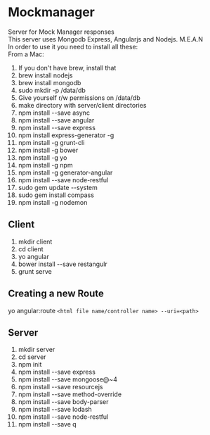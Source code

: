 # Mockmanager
Server for Mock Manager responses  
This server uses Mongodb Express, Angularjs and Nodejs. M.E.A.N  
In order to use it you need to install all these:  
From a Mac:  
1. If you don't have brew, install that  
2. brew install nodejs  
3. brew install mongodb  
4. sudo mkdir -p /data/db  
5. Give yourself r/w permissions on /data/db  
6. make directory with server/client directories  
7. npm install --save async  
8. npm install --save angular  
9. npm install --save express  
10. npm install express-generator -g  
11. npm install -g grunt-cli  
12. npm install -g bower  
13. npm install -g yo  
14. npm install -g npm  
15. npm install -g generator-angular  
16. npm install --save node-restful  
17. sudo gem update --system  
18. sudo gem install compass  
19. npm install -g nodemon  


## Client
1. mkdir client
2. cd client
3. yo angular
4. bower install --save restangulr
5. grunt serve

## Creating a new Route
yo angular:route ```<html file name/controller name> --uri=<path>```

## Server
1. mkdir server
2. cd server
3. npm init
4. npm install --save express
5. npm install --save mongoose@~4
6. npm install --save resourcejs
7. npm install --save method-override
8. npm install --save body-parser
9. npm install --save lodash
10. npm install --save node-restful
11. npm install --save q

